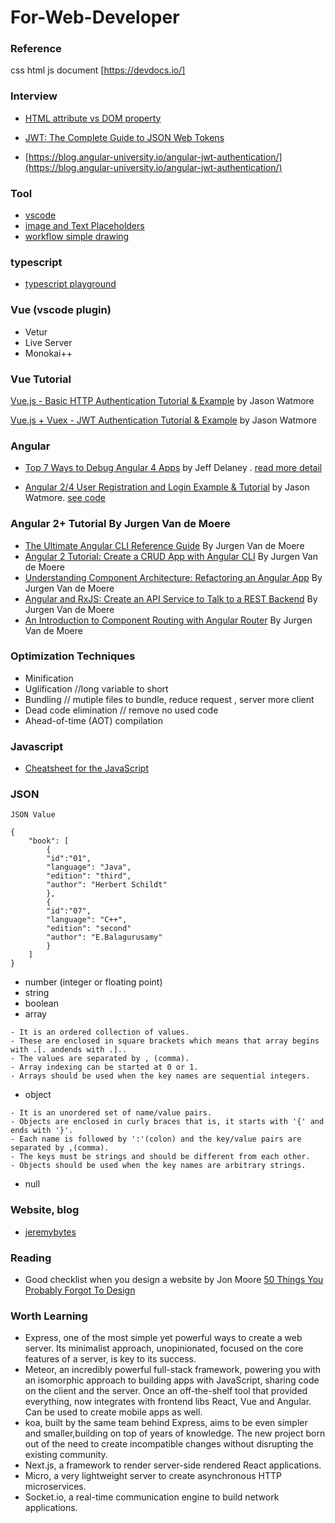 # For-Web-Developer

### Reference
css html js document [https://devdocs.io/]

### Interview 
- [HTML attribute vs DOM property](http://csharp-video-tutorials.blogspot.com/2017/06/html-attribute-vs-dom-property.html)
 
- [JWT: The Complete Guide to JSON Web Tokens](https://blog.angular-university.io/angular-jwt/)

- [https://blog.angular-university.io/angular-jwt-authentication/](https://blog.angular-university.io/angular-jwt-authentication/)

### Tool
- [vscode](https://code.visualstudio.com)
- [image and Text Placeholders](http://lorempixel.com/)
- [workflow simple drawing](https://www.draw.io)

###  typescript
- [typescript playground](https://www.typescriptlang.org/play/index.html)


###  Vue (vscode plugin)
- Vetur
- Live Server
- Monokai++

### Vue Tutorial

[Vue.js - Basic HTTP Authentication Tutorial & Example](http://jasonwatmore.com/post/2018/09/21/vuejs-basic-http-authentication-tutorial-example) by Jason Watmore

[Vue.js + Vuex - JWT Authentication Tutorial & Example](http://jasonwatmore.com/post/2018/07/06/vue-vuex-jwt-authentication-tutorial-example) by Jason Watmore
### Angular

- [Top 7 Ways to Debug Angular 4 Apps](https://www.youtube.com/watch?v=gxixM90vo9Y) by Jeff Delaney . [read more detail](https://angularfirebase.com/lessons/methods-for-debugging-an-angular-application/) 

- [Angular 2/4 User Registration and Login Example & Tutorial](http://jasonwatmore.com/post/2016/09/29/angular-2-user-registration-and-login-example-tutorial) by Jason Watmore. [ see code ](https://github.com/cornflourblue/angular2-jwt-authentication-example)

### Angular 2+ Tutorial By Jurgen Van de Moere
- [The Ultimate Angular CLI Reference Guide](https://www.sitepoint.com/ultimate-angular-cli-reference/) By Jurgen Van de Moere
- [Angular 2 Tutorial: Create a CRUD App with Angular CLI](https://www.sitepoint.com/angular-2-tutorial/) By Jurgen Van de Moere
- [Understanding Component Architecture: Refactoring an Angular App](https://www.sitepoint.com/understanding-component-architecture-angular/) By Jurgen Van de Moere
- [Angular and RxJS: Create an API Service to Talk to a REST Backend](https://www.sitepoint.com/angular-rxjs-create-api-service-rest-backend/) By Jurgen Van de Moere
- [An Introduction to Component Routing with Angular Router](https://www.sitepoint.com/component-routing-angular-router/) By Jurgen Van de Moere

### Optimization Techniques
- Minification
- Uglification //long variable to short
- Bundling // mutiple files to bundle, reduce request , server more client
- Dead code elimination // remove no used code
- Ahead-of-time (AOT) compilation

### Javascript
- [Cheatsheet for the JavaScript ](https://github.com/mbeaudru/modern-js-cheatsheet)

### JSON
`JSON Value`
```
{
	"book": [
		{
		"id":"01",
		"language": "Java",
		"edition": "third",
		"author": "Herbert Schildt"
		},
		{
		"id":"07",
		"language": "C++",
		"edition": "second"
		"author": "E.Balagurusamy"
		}
	]
}

```
- number (integer or floating point)
- string
- boolean
- array
```
- It is an ordered collection of values.
- These are enclosed in square brackets which means that array begins with .[. andends with .]..
- The values are separated by , (comma).
- Array indexing can be started at 0 or 1.
- Arrays should be used when the key names are sequential integers.

```

- object
```
- It is an unordered set of name/value pairs.
- Objects are enclosed in curly braces that is, it starts with '{' and ends with '}'.
- Each name is followed by ':'(colon) and the key/value pairs are separated by ,(comma).
- The keys must be strings and should be different from each other.
- Objects should be used when the key names are arbitrary strings.
```
- null

### Website, blog
- [jeremybytes](http://www.jeremybytes.com/)

### Reading
- Good checklist when you design a website by Jon Moore [50 Things You Probably Forgot To Design](https://medium.com/ux-power-tools/50-things-you-probably-forgot-to-design-7a288b0ef914)

### Worth Learning
- Express, one of the most simple yet powerful ways to create a web server. Its minimalist approach, unopinionated, focused on the core features of a server, is key to its success.
- Meteor, an incredibly powerful full-stack framework, powering you with an isomorphic approach to building apps with JavaScript, sharing code on the client and the server. Once an off-the-shelf tool that provided everything, now integrates with frontend libs
React, Vue and Angular. Can be used to create mobile apps as well.
- koa, built by the same team behind Express, aims to be even simpler and smaller,building on top of years of knowledge. The new project born out of the need to create incompatible changes without disrupting the existing community.
- Next.js, a framework to render server-side rendered React applications.
- Micro, a very lightweight server to create asynchronous HTTP microservices.
- Socket.io, a real-time communication engine to build network applications.

